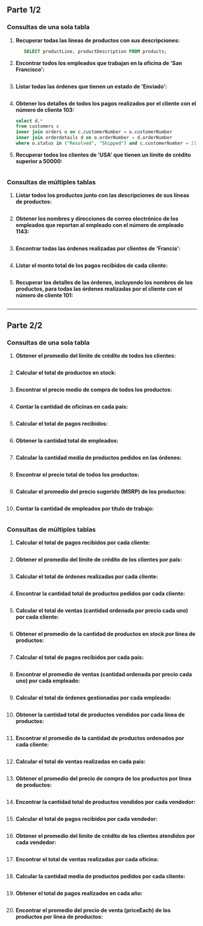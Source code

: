 

## Parte 1/2



### Consultas de una sola tabla

1. **Recuperar todas las líneas de productos con sus descripciones:**

   ```sql
      SELECT productLine, productDescription FROM products;
   ```

2. **Encontrar todos los empleados que trabajan en la oficina de 'San Francisco':**

   ```sql
   
   ```

3. **Listar todas las órdenes que tienen un estado de 'Enviado':**

   ```sql
   
   ```

4. **Obtener los detalles de todos los pagos realizados por el cliente con el número de cliente 103:**

   ```sql
   select d.* 
   from customers c
   inner join orders o on c.customerNumber = o.customerNumber
   inner join orderdetails d on o.orderNumber = d.orderNumber
   where o.status in ("Resolved", "Shipped") and c.customerNumber = 210;
   
   ```

5. **Recuperar todos los clientes de 'USA' que tienen un límite de crédito superior a 50000:**

   ```sql
   
   ```

### Consultas de múltiples tablas

1. **Listar todos los productos junto con las descripciones de sus líneas de productos:**

   ```sql
   
   ```

2. **Obtener los nombres y direcciones de correo electrónico de los empleados que reportan al empleado con el número de empleado 1143:**

   ```sql
   
   ```

3. **Encontrar todas las órdenes realizadas por clientes de 'Francia':**

   ```sql
   
   ```

4. **Listar el monto total de los pagos recibidos de cada cliente:**

   ```sql
   
   ```

5. **Recuperar los detalles de las órdenes, incluyendo los nombres de los productos, para todas las órdenes realizadas por el cliente con el número de cliente 101:**

   ```sql
   
   ```



-------------------------------------------------------------------------------------------------------------------------------------------------------------------------------------------



## Parte 2/2

### Consultas de una sola tabla

1. **Obtener el promedio del límite de crédito de todos los clientes:**

   ```
   
   ```

2. **Calcular el total de productos en stock:**

   ```
   
   ```

3. **Encontrar el precio medio de compra de todos los productos:**

   ```
   
   ```

4. **Contar la cantidad de oficinas en cada país:**

   ```
   
   ```

5. **Calcular el total de pagos recibidos:**

   ```
   
   ```

6. **Obtener la cantidad total de empleados:**

   ```
   
   ```

7. **Calcular la cantidad media de productos pedidos en las órdenes:**

   ```
   
   ```

8. **Encontrar el precio total de todos los productos:**

   ```
   
   ```

9. **Calcular el promedio del precio sugerido (MSRP) de los productos:**

   ```
   
   ```

10. **Contar la cantidad de empleados por título de trabajo:**

```

```

### Consultas de múltiples tablas

1. **Calcular el total de pagos recibidos por cada cliente:**

   ```
   
   ```

2. **Obtener el promedio del límite de crédito de los clientes por país:**

   ```
   
   ```

3. **Calcular el total de órdenes realizadas por cada cliente:**

   ```
   
   ```

4. **Encontrar la cantidad total de productos pedidos por cada cliente:**

   ```
   
   ```

5. **Calcular el total de ventas (cantidad ordenada por precio cada uno) por cada cliente:**

   ```
   
   ```

6. **Obtener el promedio de la cantidad de productos en stock por línea de productos:**

   ```
   
   ```

7. **Calcular el total de pagos recibidos por cada país:**

   ```
   
   ```

8. **Encontrar el promedio de ventas (cantidad ordenada por precio cada uno) por cada empleado:**

   ```
   
   ```

9. **Calcular el total de órdenes gestionadas por cada empleado:**

   ```
   
   ```

10. **Obtener la cantidad total de productos vendidos por cada línea de productos:**

    ```
    
    ```

11. **Encontrar el promedio de la cantidad de productos ordenados por cada cliente:**

    ```
    
    ```

12. **Calcular el total de ventas realizadas en cada país:**

    ```
    
    ```

13. **Obtener el promedio del precio de compra de los productos por línea de productos:**

    ```
    
    ```

14. **Encontrar la cantidad total de productos vendidos por cada vendedor:**

    ```
    
    ```

15. **Calcular el total de pagos recibidos por cada vendedor:**

    ```
    
    ```

16. **Obtener el promedio del límite de crédito de los clientes atendidos por cada vendedor:**

    ```
    
    ```

17. **Encontrar el total de ventas realizadas por cada oficina:**

    ```
    
    ```

18. **Calcular la cantidad media de productos pedidos por cada cliente:**

    ```
    
    ```

19. **Obtener el total de pagos realizados en cada año:**

    ```
    
    ```

20. **Encontrar el promedio del precio de venta (priceEach) de los productos por línea de productos:**

    ```
    
    ```